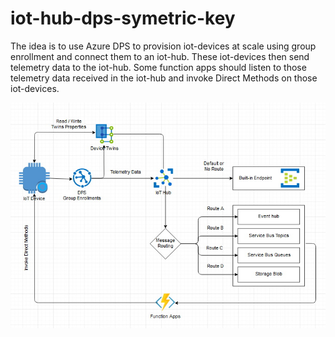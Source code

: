 # iot-hub-dps-symetric-key
The idea is to use Azure DPS to provision iot-devices at scale using group enrollment and connect them to an iot-hub. These iot-devices then send telemetry data to the iot-hub. Some function apps should listen to those telemetry data received in the iot-hub and invoke Direct Methods on those iot-devices.

<img src="iot-hub-dps.jpg" />
